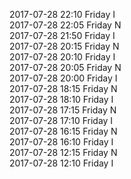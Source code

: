 2017-07-28 22:10 Friday  I  
2017-07-28 22:05 Friday  N  
2017-07-28 21:50 Friday  I  
2017-07-28 20:15 Friday  N  
2017-07-28 20:10 Friday  I  
2017-07-28 20:05 Friday  N  
2017-07-28 20:00 Friday  I  
2017-07-28 18:15 Friday  N  
2017-07-28 18:10 Friday  I  
2017-07-28 17:15 Friday  N  
2017-07-28 17:10 Friday  I  
2017-07-28 16:15 Friday  N  
2017-07-28 16:10 Friday  I  
2017-07-28 12:15 Friday  N  
2017-07-28 12:10 Friday  I  
